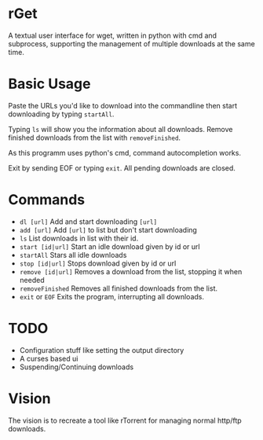rGet
====

A textual user interface for wget, written in python with cmd and subprocess, supporting the management of multiple downloads at the same time.

Basic Usage
===========
Paste the URLs you'd like to download into the commandline then start downloading by typing `startAll`.

Typing `ls` will show you the information about all downloads.
Remove finished downloads from the list with `removeFinished`.

As this programm uses python's cmd, command autocompletion works.

Exit by sending EOF or typing `exit`. All pending downloads are closed.

Commands
========

* `dl [url]` Add and start downloading `[url]`
* `add [url]` Add `[url]` to list but don't start downloading
* `ls` List downloads in list with their id.
* `start [id|url]` Start an idle download given by id or url
* `startAll` Stars all idle downloads
* `stop [id|url]` Stops download given by id or url
* `remove [id|url]` Removes a download from the list, stopping it when needed
* `removeFinished` Removes all finished downloads from the list.
* `exit` or  `EOF` Exits the program, interrupting all downloads.

TODO
====

* Configuration stuff like setting the output directory
* A curses based ui
* Suspending/Continuing downloads

Vision
======

The vision is to recreate a tool like rTorrent for managing normal http/ftp downloads. 

